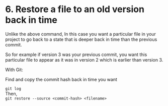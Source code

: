 # 6. Restore a file to an old version back in time
Unlike the above command, In this case you want a particular file in your project to go back to a state that is deeper back in time than the previous commit.

So for example if version 3 was your previous commit, you want this particular file to appear as it was in version 2 which is earlier than version 3.

With Git:

Find and copy the commit hash back in time you want

``
git log
``
<br>Then,<br>
``
git restore --source <commit-hash> <filename>
``